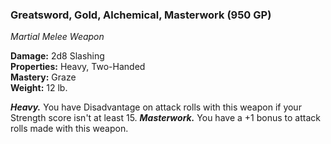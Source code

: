 ### Greatsword, Gold, Alchemical, Masterwork (950 GP)
*Martial Melee Weapon*  

**Damage:** 2d8 Slashing  
**Properties:** Heavy, Two-Handed  
**Mastery:** Graze  
**Weight:** 12 lb.

***Heavy.*** You have Disadvantage on attack rolls with this weapon if your Strength score isn't at least 15.
***Masterwork.*** You have a +1 bonus to attack rolls made with this weapon.